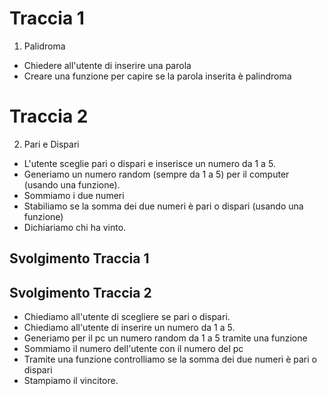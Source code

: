 # Traccia 1
1. Palidroma
- Chiedere all'utente di inserire una parola
- Creare una funzione per capire se la parola inserita è palindroma
# Traccia 2
2. Pari e Dispari
- L'utente sceglie pari o dispari e inserisce un numero da 1 a 5.
- Generiamo un numero random (sempre da 1 a 5) per il computer (usando una funzione).
- Sommiamo i due numeri
- Stabiliamo se la somma dei due numeri è pari o dispari (usando una funzione)
- Dichiariamo chi ha vinto.

## Svolgimento Traccia 1

## Svolgimento Traccia 2
- Chiediamo all'utente di scegliere se pari o dispari.
- Chiediamo all'utente di inserire un numero da 1 a 5.
- Generiamo per il pc un numero random da 1 a 5 tramite una funzione
- Sommiamo il numero dell'utente con il numero del pc
- Tramite una funzione controlliamo se la somma dei due numeri è pari o dispari
- Stampiamo il vincitore.
